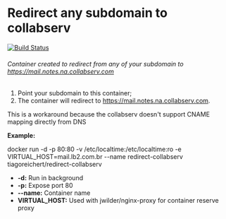 # Redirect any subdomain to collabserv

[![Build Status](https://travis-ci.org/tiagoReichert/redirect-collabserv.svg?branch=master)](https://travis-ci.org/tiagoReichert/redirect-collabserv)

###### Container created to redirect from any of your subdomain to https://mail.notes.na.collabserv.com

1. Point your subdomain to this container;
2. The container will redirect to https://mail.notes.na.collabserv.com.

This is a workaround because the collabserv doesn't support CNAME mapping directly from DNS


**Example:**

docker run -d -p 80:80 -v /etc/localtime:/etc/localtime:ro -e VIRTUAL_HOST=mail.lb2.com.br --name redirect-collabserv tiagoreichert/redirect-collabserv

- **-d:** Run in background
- **-p:** Expose port 80
- **--name:** Container name
- **VIRTUAL_HOST:** Used with jwilder/nginx-proxy for container reserve proxy


